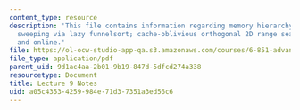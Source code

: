 ```yaml
---
content_type: resource
description: 'This file contains information regarding memory hierarchy: distribution
  sweeping via lazy funnelsort; cache-oblivious orthogonal 2D range searching: batched
  and online.'
file: https://ol-ocw-studio-app-qa.s3.amazonaws.com/courses/6-851-advanced-data-structures-spring-2012/a05c43534259984e71d37351a3ed56c6_MIT6_851S12_Lec9.pdf
file_type: application/pdf
parent_uid: 9d1ac4aa-2b01-9b19-847d-5dfcd274a338
resourcetype: Document
title: Lecture 9 Notes
uid: a05c4353-4259-984e-71d3-7351a3ed56c6
---
```

